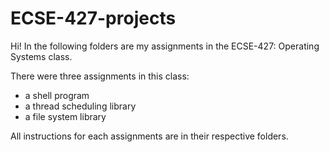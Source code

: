 # ECSE-427-projects
Hi! In the following folders are my assignments in the ECSE-427: Operating Systems class.

There were three assignments in this class:
- a shell program
- a thread scheduling library
- a file system library

All instructions for each assignments are in their respective folders.
